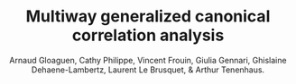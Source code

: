 ---
author: Arnaud Gloaguen, Cathy Philippe, Vincent Frouin, Giulia Gennari, Ghislaine Dehaene-Lambertz, Laurent Le Brusquet, & Arthur Tenenhaus.
title: Multiway generalized canonical correlation analysis
journal: Biostatistics
year: 2022
type: article
doi: 10.1093/biostatistics/kxaa010
volume: 23
number: 1
pages: 240-256
---